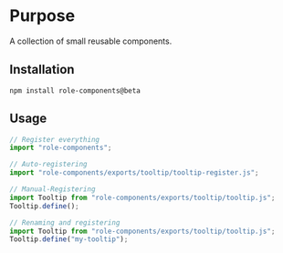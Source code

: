 # Purpose

A collection of small reusable components.

## Installation

```
npm install role-components@beta
```

## Usage

```js
// Register everything
import "role-components";

// Auto-registering
import "role-components/exports/tooltip/tooltip-register.js";

// Manual-Registering
import Tooltip from "role-components/exports/tooltip/tooltip.js";
Tooltip.define();

// Renaming and registering
import Tooltip from "role-components/exports/tooltip/tooltip.js";
Tooltip.define("my-tooltip");
```
